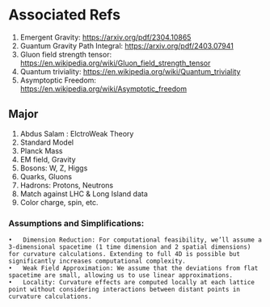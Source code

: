 # Associated Refs
1. Emergent Gravity: https://arxiv.org/pdf/2304.10865
2. Guantum Gravity Path Integral: https://arxiv.org/pdf/2403.07941
3. Gluon field strength tensor: https://en.wikipedia.org/wiki/Gluon_field_strength_tensor
4. Quantum triviality: https://en.wikipedia.org/wiki/Quantum_triviality
5. Asymptoptic Freedom: https://en.wikipedia.org/wiki/Asymptotic_freedom

## Major
1. Abdus Salam : ElctroWeak Theory
2. Standard Model
3. Planck Mass
4. EM field, Gravity
5. Bosons: W, Z, Higgs
6. Quarks, Gluons
7. Hadrons: Protons, Neutrons
8. Match against LHC & Long Island data
9. Color charge, spin, etc.

### Assumptions and Simplifications:
	•	Dimension Reduction: For computational feasibility, we’ll assume a 3-dimensional spacetime (1 time dimension and 2 spatial dimensions) for curvature calculations. Extending to full 4D is possible but significantly increases computational complexity.
	•	Weak Field Approximation: We assume that the deviations from flat spacetime are small, allowing us to use linear approximations.
	•	Locality: Curvature effects are computed locally at each lattice point without considering interactions between distant points in curvature calculations.